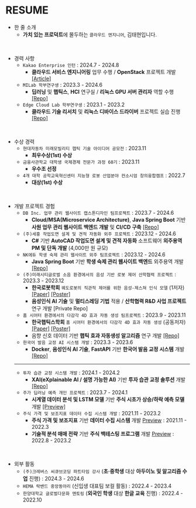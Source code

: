 # RESUME

- 한 줄 소개
  - **가치 있는 프로덕트**에 몰두하는 `클라우드 엔지니어`, 김태현입니다.

<br/>

- 경력 사항
  - `Kakao Enterprise 인턴` : 2024.7 - 2024.8
    - **클라우드 서비스 엔지니어링** 업무 수행 / **OpenStack** 프로젝트 개발 [[Article]](https://biz.chosun.com/it-science/ict/2024/09/04/RLLXETAVNVBVRKU6FS7E2PD5MM/?utm_source=naver&utm_medium=original&utm_campaign=biz)
  - `MILab 학부연구생` : 2023.3 - 2024.6
    - **딥러닝** 및 **햅틱스**, **HCI** 연구실 / **리눅스 GPU 서버 관리자** 역할 수행 [[Repo]](https://github.com/DevTae/MILabLinuxScripts)
  - `Edge Cloud Lab 학부연구생` : 2023.1 - 2023.2
    - **클라우드 기술 리서치** 및 **리눅스 디바이스 드라이버** 프로젝트 실습 진행 [[Repo]](https://github.com/DevTae/Linux-Device-Driver)

<br/>

- 수상 경력
  - `현대자동차 미래모빌리티 햅틱 기술 아이디어 공모전` : 2023.11
    - **최우수상(1st) 수상**
  - `금융사관학교 대학생 국제경제 전문가 과정 60기` : 2023.11
    - **우수조 선정**
  - `4개 대학 공학교육혁신센터 지능형 로봇 산업분야 컨소시엄 창의융합캠프` : 2022.7
    - **대상(1st) 수상**
 
<br/>

- 개발 프로젝트 경험
  - `DB Inc. 업무 관리 웹사이트 캡스톤디자인 팀프로젝트` : 2023.7 - 2024.6
    - **Cloud/MSA(Microservice Architecture)**, **Java Spring Boot** 기반 **사원 업무 관리 웹사이트 백엔드 개발** 및 **CI/CD 구축** [[Repo]](https://github.com/DB-Inc-Capstone)
  - `(주)세홍 작업도면 설계 및 견적 자동화 외주 프로젝트` : 2023.12 - 2024.6
    - **C#** 기반 **AutoCAD 작업도면 설계 및 견적 자동화** 소프트웨어 **외주용역 PM 및 단독 개발** (4,000만 원 규모)
  - `NK에듀 학생 숙제 관리 웹사이트 외주 팀프로젝트` : 2023.12 - 2024.6
    - **Java Spring Boot** 기반 **학생 숙제 관리 웹사이트 백엔드** 외주용역 개발 [[Repo]](https://github.com/NKdevelop1/NK_develop_back)
  - `(주)미래시티글로벌 소음 환경에서의 음성 기반 로봇 제어 산학협력 프로젝트` : 2023.3 - 2023.12
    - **한국로봇학회** `궤도로봇의 직관적 제어를 위한 음성-제스쳐 인식 모델` (1저자) [[Paper]](https://github.com/DevTae/MILabPaper/blob/main/%5B%EB%85%BC%EB%AC%B8%EC%B4%88%EB%A1%9D%5D%20%EA%B6%A4%EB%8F%84%EB%A1%9C%EB%B4%87%EC%9D%98%20%EC%A7%81%EA%B4%80%EC%A0%81%20%EC%A0%9C%EC%96%B4%EB%A5%BC%20%EC%9C%84%ED%95%9C%20%EC%9D%8C%EC%84%B1-%EC%A0%9C%EC%8A%A4%EC%B3%90%20%EC%9D%B8%EC%8B%9D%20%EB%AA%A8%EB%8D%B8.pdf) [[Poster]](https://github.com/DevTae/MILabPaper/blob/main/%5B%ED%8F%AC%EC%8A%A4%ED%84%B0%5D%20%EA%B6%A4%EB%8F%84%EB%A1%9C%EB%B4%87%EC%9D%98%20%EC%A7%81%EA%B4%80%EC%A0%81%20%EC%A0%9C%EC%96%B4%EB%A5%BC%20%EC%9C%84%ED%95%9C%20%EC%9D%8C%EC%84%B1-%EC%A0%9C%EC%8A%A4%EC%B3%90%20%EC%9D%B8%EC%8B%9D%20%EB%AA%A8%EB%8D%B8.pdf)
    - **음성인식 AI 기술** 및 **멀티스레딩 기법** 적용 / **산학협력 R&D 사업 프로젝트** 연구 개발 [Private Repo]
  - `홈 시어터 환경에서의 다감각 4D 효과 자동 생성 팀프로젝트` : 2023.9 - 2023.11
    - **한국햅틱스학회** `홈 시어터 환경에서의 다감각 4D 효과 자동 생성` (공동저자) [[Paper]](https://github.com/DevTae/MILabPaper/blob/main/%5B%EB%85%BC%EB%AC%B8%EC%B4%88%EB%A1%9D%5D%20%ED%99%88%20%EC%8B%9C%EC%96%B4%ED%84%B0%20%ED%99%98%EA%B2%BD%EC%97%90%EC%84%9C%EC%9D%98%20%EB%8B%A4%EA%B0%90%EA%B0%81%204D%20%ED%9A%A8%EA%B3%BC%20%EC%9E%90%EB%8F%99%20%EC%83%9D%EC%84%B1.pdf) [[Poster]](https://github.com/DevTae/MILabPaper/blob/main/%5B%ED%8F%AC%EC%8A%A4%ED%84%B0%5D%20%ED%99%88%20%EC%8B%9C%EC%96%B4%ED%84%B0%20%ED%99%98%EA%B2%BD%EC%97%90%EC%84%9C%EC%9D%98%20%EB%8B%A4%EA%B0%90%EA%B0%81%204D%20%ED%9A%A8%EA%B3%BC%20%EC%9E%90%EB%8F%99%20%EC%83%9D%EC%84%B1.pdf)
    - 음향 신호 데이터 기반 **햅틱 효과 자동생성 알고리즘** 연구 개발 [[Repo]](https://github.com/DevTae/PsychoAcousticsAnalysis)
  - `한국어 발음 교정 AI 시스템 개발` : 2023.3 - 2023.6
    - **Docker**, **음성인식 AI 기술**, **FastAPI** 기반 **한국어 발음 교정 시스템** 개발 [[Repo]](https://github.com/DevTae/SpeechFeedback)
  -----
  - `투자 습관 교정 시스템 개발` : 2024.1 - 2024.2
    - **XAI(eXplainable AI / 설명 가능한 AI)** 기반 **투자 습관 교정 솔루션** 개발 [[Repo]](https://github.com/DevTae/InvestorRoadmap)
  - `주가 딥러닝 예측 개인 프로젝트` : 2023.7 - 2024.1
    - **시계열 데이터 분석 및 LSTM 모델** 기반 **주식 시초가 상승/하락 예측 모델** 개발 [[Preview]](https://github.com/DevTae/StockPricePredictionPreview)
  - `주식 가격 및 보조지표 데이터 수집 시스템 개발` : 2021.11 - 2023.2
    - **주식 가격 및 보조지표** 기반 **데이터 수집 시스템** 개발 [Preview](https://github.com/DevTae/StockToolsPreview?tab=readme-ov-file#stockdatabase-project) : 2021.11 - 2022.3
    - **기술적 분석 매매 전략** 기반 **주식 백테스팅 프로그램** 개발 [Preview](https://github.com/DevTae/StockToolsPreview?tab=readme-ov-file#stockbacktester-project) : 2022.8 - 2023.2

<br/>

- 외부 활동
  - `(주)크레버스 씨큐브코딩 파트타임 강사` (**초·중학생** 대상 **아두이노 및 알고리즘 수업** 진행) : 2024.3 - 2024.6
  - `HEMA 락밴드 중앙동아리` (신입생 대표팀 보컬 활동) : 2022.4 - 2023.4
  - `한양대학교 글로벌다문화 멘토링` (**외국인 학생** 대상 **한글 교육** 진행) : 2022.4 - 2022.10
  
<br/>
